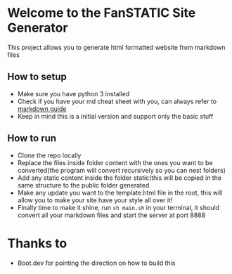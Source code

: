 # Welcome to the FanSTATIC Site Generator

This project allows you to generate html formatted website from markdown files

## How to setup

- Make sure you have python 3 installed
- Check if you have your md cheat sheet with you, can always refer to [markdown guide](https://www.markdownguide.org/cheat-sheet/)
- Keep in mind this is a initial version and support only the basic stuff

## How to run

- Clone the repo locally
- Replace the files inside folder content with the ones you want to be converted(the program will convert recursively so you can nest folders)
- Add any static content inside the folder static(this will be copied in the same structure to the public folder generated
- Make any update you want to the template.html file in the root, this will allow you to make your site have your style all over it!
- Finally time to make it shine, run `sh main.sh` in your terminal, it should convert all your markdown files and start the server at port 8888

# Thanks to

- Boot.dev for pointing the direction on how to build this

